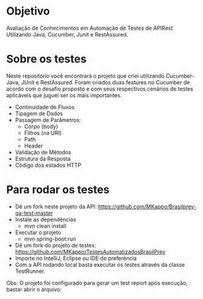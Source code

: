 # Objetivo
Avaliação de Conhecimentos em Automação de Testes de APIRest Utilizando Java, Cucumber, Junit e RestAssured.

# Sobre os testes
Neste repositório você encontrará o projeto que criei utilizando Cucumber-Java, JUnit e RestAssured.
Foram criados duas features no Cucumber de acordo com o desafio proposto e com seus respectivos cenários de testes aplicáveis que juguei ser os mais importantes.

* Continuidade de Fluxos
*	Tipagem de Dados
* Passagem de Parâmetros:
  *	Corpo (body)
  * Filtros (na URI)
  * Path
  * Header
* Validação de Métodos
*	Estrutura da Resposta
* Código dos estados HTTP

# Para rodar os testes

* Dê um fork neste projeto da API: https://github.com/MKappo/Brasilprev-qa-test-master
* Instale as dependências 
  * mvn clean install
* Executar o projeto 
  * mvn spring-boot:run
* Dê um fork do projeto de testes: https://github.com/MKappo/TestesAutomatizadosBrasilPrev
* Importe no IntelliJ, Eclipse ou IDE de preferência
* Com a API rodando local basta executar os testes através da classe TestRunner.

Obs: O projeto foi configurado para gerar um test report após execução, bastar abrir o arquivo: 
